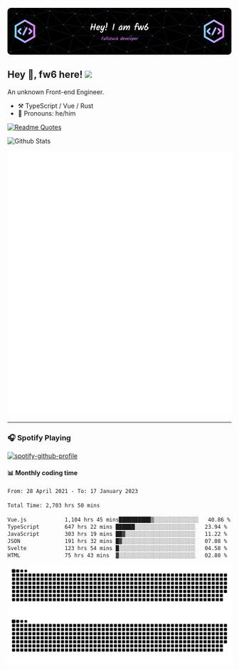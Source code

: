 ![Header](github-header-image.png)

## Hey 👋, fw6 here! <img src="https://github.githubassets.com/images/mona-whisper.gif" height="24" />


An unknown Front-end Engineer.

-   :hammer_and_pick: TypeScript / Vue / Rust
-   :man: Pronouns: he/him


[![Readme Quotes](https://quotes-github-readme.vercel.app/api?type=horizontal&theme=algolia)](https://github.com/piyushsuthar/github-readme-quotes)



![Github Stats](https://github-readme-stats.vercel.app/api?username=fw6&bg_color=30,e96443,904e95&title_color=fff&text_color=fff)

![](https://raw.githubusercontent.com/fw6/github-stats-transparent/output/generated/overview.svg)
![](https://raw.githubusercontent.com/fw6/github-stats-transparent/output/generated/languages.svg)


---

### 🎧 Spotify Playing

<!-- ![spotify-github-profile](/img/default.svg) -->

[![spotify-github-profile](https://spotify-github-profile.vercel.app/api/view?uid=r6wn4hdvypv0lkzyrj0e0pjct&cover_image=true&theme=default&bar_color=53b14f&bar_color_cover=true)](https://github.com/kittinan/spotify-github-profile)
#### :bar_chart: Monthly coding time

<!--START_SECTION:waka-->

```text
From: 28 April 2021 - To: 17 January 2023

Total Time: 2,703 hrs 50 mins

Vue.js            1,104 hrs 45 mins██████████▒░░░░░░░░░░░░░░   40.86 %
TypeScript        647 hrs 22 mins ██████░░░░░░░░░░░░░░░░░░░   23.94 %
JavaScript        303 hrs 19 mins ██▓░░░░░░░░░░░░░░░░░░░░░░   11.22 %
JSON              191 hrs 32 mins █▓░░░░░░░░░░░░░░░░░░░░░░░   07.08 %
Svelte            123 hrs 54 mins █░░░░░░░░░░░░░░░░░░░░░░░░   04.58 %
HTML              75 hrs 43 mins  ▓░░░░░░░░░░░░░░░░░░░░░░░░   02.80 %
```

<!--END_SECTION:waka-->




![github contribution grid snake animation](https://raw.githubusercontent.com/platane/platane/output/github-contribution-grid-snake-dark.svg#gh-dark-mode-only)![github contribution grid snake animation](https://raw.githubusercontent.com/platane/platane/output/github-contribution-grid-snake.svg#gh-light-mode-only)
